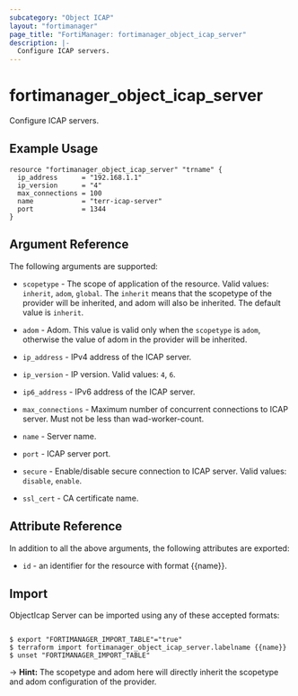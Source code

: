 ```yaml
---
subcategory: "Object ICAP"
layout: "fortimanager"
page_title: "FortiManager: fortimanager_object_icap_server"
description: |-
  Configure ICAP servers.
---
```


# fortimanager_object_icap_server
Configure ICAP servers.

## Example Usage

```hcl
resource "fortimanager_object_icap_server" "trname" {
  ip_address      = "192.168.1.1"
  ip_version      = "4"
  max_connections = 100
  name            = "terr-icap-server"
  port            = 1344
}
```

## Argument Reference


The following arguments are supported:

* `scopetype` - The scope of application of the resource. Valid values: `inherit`, `adom`, `global`. The `inherit` means that the scopetype of the provider will be inherited, and adom will also be inherited. The default value is `inherit`.
* `adom` - Adom. This value is valid only when the `scopetype` is `adom`, otherwise the value of adom in the provider will be inherited.

* `ip_address` - IPv4 address of the ICAP server.
* `ip_version` - IP version. Valid values: `4`, `6`.

* `ip6_address` - IPv6 address of the ICAP server.
* `max_connections` - Maximum number of concurrent connections to ICAP server. Must not be less than wad-worker-count.
* `name` - Server name.
* `port` - ICAP server port.
* `secure` - Enable/disable secure connection to ICAP server. Valid values: `disable`, `enable`.

* `ssl_cert` - CA certificate name.


## Attribute Reference

In addition to all the above arguments, the following attributes are exported:
* `id` - an identifier for the resource with format {{name}}.

## Import

ObjectIcap Server can be imported using any of these accepted formats:
```

$ export "FORTIMANAGER_IMPORT_TABLE"="true"
$ terraform import fortimanager_object_icap_server.labelname {{name}}
$ unset "FORTIMANAGER_IMPORT_TABLE"
```
-> **Hint:** The scopetype and adom here will directly inherit the scopetype and adom configuration of the provider.
